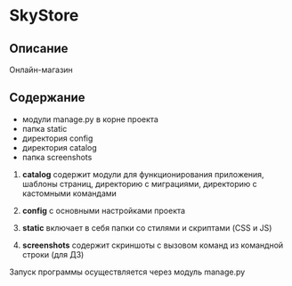 # SkyStore

## Описание

Онлайн-магазин

## Содержание

* модули manage.py в корне проекта
* папка static
* директория config
* директория catalog
* папка screenshots

1. **catalog** содержит модули для функционирования приложения, шаблоны страниц, директорию с миграциями, директорию с кастомными командами

2. **config** с основными настройками проекта

3. **static** включает в себя папки со стилями и скриптами (CSS и JS)

4. **screenshots** содержит скриншоты с вызовом команд из командной строки (для ДЗ)


Запуск программы осуществляется через модуль manage.py
